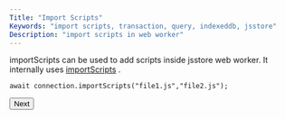 ```yaml
---
Title: "Import Scripts"
Keywords: "import scripts, transaction, query, indexeddb, jsstore"
Description: "import scripts in web worker"
---
```


importScripts can be used to add scripts inside jsstore web worker. It internally uses [importScripts](https://developer.mozilla.org/en-US/docs/Web/API/WorkerGlobalScope/importScripts) .


```
await connection.importScripts("file1.js","file2.js");
```

<p class="margin-top-40px center-align">
    <button class="btn info btnNext">Next</button>
</p>